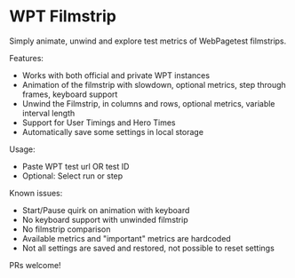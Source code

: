 # WPT Filmstrip

Simply animate, unwind and explore test metrics of WebPagetest filmstrips.

Features:
* Works with both official and private WPT instances
* Animation of the filmstrip with slowdown, optional metrics, step through frames, keyboard support
* Unwind the Filmstrip, in columns and rows, optional metrics, variable interval length
* Support for User Timings and Hero Times
* Automatically save some settings in local storage

Usage:
* Paste WPT test url OR test ID
* Optional: Select run or step

Known issues:
* Start/Pause quirk on animation with keyboard
* No keyboard support with unwinded filmstrip
* No filmstrip comparison
* Available metrics and "important" metrics are hardcoded
* Not all settings are saved and restored, not possible to reset settings

PRs welcome!